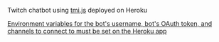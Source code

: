 Twitch chatbot using [tmi.js](https://www.npmjs.com/package/tmi.js) deployed on Heroku

[Environment variables for the bot's username, bot's OAuth  token, and channels to connect to must be set on the Heroku app](https://devcenter.heroku.com/articles/config-vars#managing-config-vars)